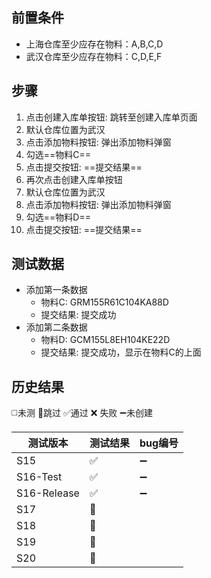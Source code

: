 
## 前置条件

- 上海仓库至少应存在物料：A,B,C,D
- 武汉仓库至少应存在物料：C,D,E,F

## 步骤

1. 点击创建入库单按钮: 跳转至创建入库单页面
2. 默认仓库位置为武汉
3. 点击添加物料按钮: 弹出添加物料弹窗
4. 勾选==物料C== 
5. 点击提交按钮: ==提交结果== 
6. 再次点击创建入库单按钮
7. 默认仓库位置为武汉
8. 点击添加物料按钮: 弹出添加物料弹窗
9. 勾选==物料D== 
10. 点击提交按钮: ==提交结果== 

## 测试数据

- 添加第一条数据
	- 物料C: GRM155R61C104KA88D
	- 提交结果: 提交成功
- 添加第二条数据
	- 物料D: GCM155L8EH104KE22D
	- 提交结果: 提交成功，显示在物料C的上面

## 历史结果
 ◻️未测    🚫跳过     ✅通过    ❌ 失败     ➖未创建
 
| 测试版本 | 测试结果 | bug编号 |
| ---- | ---- | ---- |
| S15 | ✅ | ➖ |
| S16-Test | ✅ | ➖ |
| S16-Release | ✅ | ➖ |
| S17 | 🚫 |  |
| S18 | 🚫 |  |
| S19 | 🚫 |  |
| S20 | 🚫 |  |
